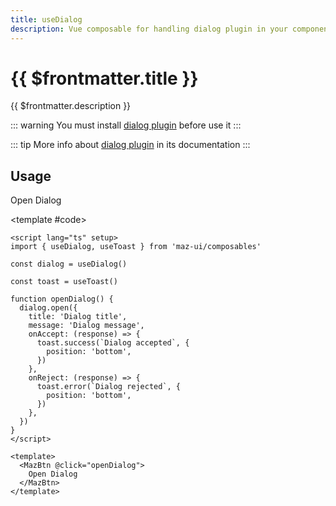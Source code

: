 ```yaml
---
title: useDialog
description: Vue composable for handling dialog plugin in your components
---
```


# {{ $frontmatter.title }}

{{ $frontmatter.description }}

::: warning
You must install [dialog plugin](./../plugins/dialog.md#install) before use it
:::

::: tip
More info about [dialog plugin](./../plugins/dialog.md) in its documentation
:::

## Usage

<ComponentDemo>
  <MazBtn
    @click="openDialog"
  >
    Open Dialog
  </MazBtn>

<template #code>

```vue
<script lang="ts" setup>
import { useDialog, useToast } from 'maz-ui/composables'

const dialog = useDialog()

const toast = useToast()

function openDialog() {
  dialog.open({
    title: 'Dialog title',
    message: 'Dialog message',
    onAccept: (response) => {
      toast.success(`Dialog accepted`, {
        position: 'bottom',
      })
    },
    onReject: (response) => {
      toast.error(`Dialog rejected`, {
        position: 'bottom',
      })
    },
  })
}
</script>

<template>
  <MazBtn @click="openDialog">
    Open Dialog
  </MazBtn>
</template>
```

  </template>

</ComponentDemo>

<script lang="ts" setup>
  import { useDialog, useToast } from 'maz-ui/src/composables/index'

  const dialog = useDialog()
  const toast = useToast()

  function openDialog() {
    dialog.open({
      title: 'Dialog title',
      message: 'Dialog message',
      onAccept: (response) => {
        toast.success(`Dialog accepted`, {
          position: 'bottom',
        })
      },
      onReject: (response) => {
        toast.error(`Dialog rejected`, {
          position: 'bottom',
        })
      },
    })
  }
</script>

